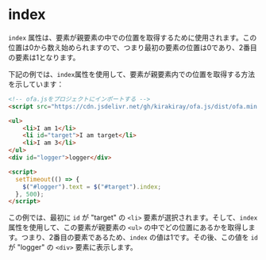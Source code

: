 # index

`index` 属性は、要素が親要素の中での位置を取得するために使用されます。この位置は0から数え始められますので、つまり最初の要素の位置は0であり、2番目の要素は1となります。

下記の例では、`index`属性を使用して、要素が親要素内での位置を取得する方法を示しています：

<html-viewer>

```html
<!-- ofa.jsをプロジェクトにインポートする -->
<script src="https://cdn.jsdelivr.net/gh/kirakiray/ofa.js/dist/ofa.min.js"></script>
```

```html
<ul>
    <li>I am 1</li>
    <li id="target">I am target</li>
    <li>I am 3</li>
</ul>
<div id="logger">logger</div>

<script>
  setTimeout(() => {
    $("#logger").text = $("#target").index;
  }, 500);
</script>
```

</html-viewer>

この例では、最初に `id` が "target" の `<li>` 要素が選択されます。そして、`index` 属性を使用して、この要素が親要素の `<ul>` の中でどの位置にあるかを取得します。つまり、2番目の要素であるため、`index` の値は1です。その後、この値を `id` が "logger" の `<div>` 要素に表示します。